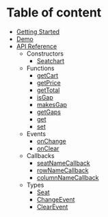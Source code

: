# Table of content

* [Getting Started](start.md)
* [Demo](https://seatchart.js.org/demo.html)
* [API Reference](api.md)
    * Constructors
        * [Seatchart](api.md#Seatchart)
    * Functions
        * [getCart](api.md#SeatchartgetCart)
        * [getPrice](api.md#SeatchartgetPrice)
        * [getTotal](api.md#SeatchartgetTotal)
        * [isGap](api.md#SeatchartisGap)
        * [makesGap](api.md#SeatchartmakesGap)
        * [getGaps](api.md#SeatchartgetGaps)
        * [get](api.md#Seatchartget)
        * [set](api.md#Seatchartset)
    * Events
        * [onChange](api.md#SeatchartonChange)
        * [onClear](api.md#SeatchartonClear)
    * Callbacks
        * [seatNameCallback](api.md#seatNameCallback)
        * [rowNameCallback](api.md#rowNameCallback)
        * [columnNameCallback](api.md#columnNameCallback)
    * Types
        * [Seat](api.md#Seat)
        * [ChangeEvent](api.md#ChangeEvent)
        * [ClearEvent](api.md#ClearEvent)
